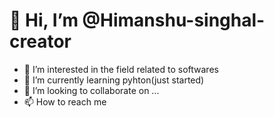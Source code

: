 # 👋 Hi, I’m @Himanshu-singhal-creator
- 👀 I’m interested in the field related to softwares
- 🌱 I’m currently learning pyhton(just started)
- 💞️ I’m looking to collaborate on ...
- 📫 How to reach me 

<!---
Himanshu-singhal-creator/Himanshu-singhal-creator is a ✨ special ✨ repository because its `README.md` (this file) appears on your GitHub profile.
You can click the Preview link to take a look at your changes.
--->
